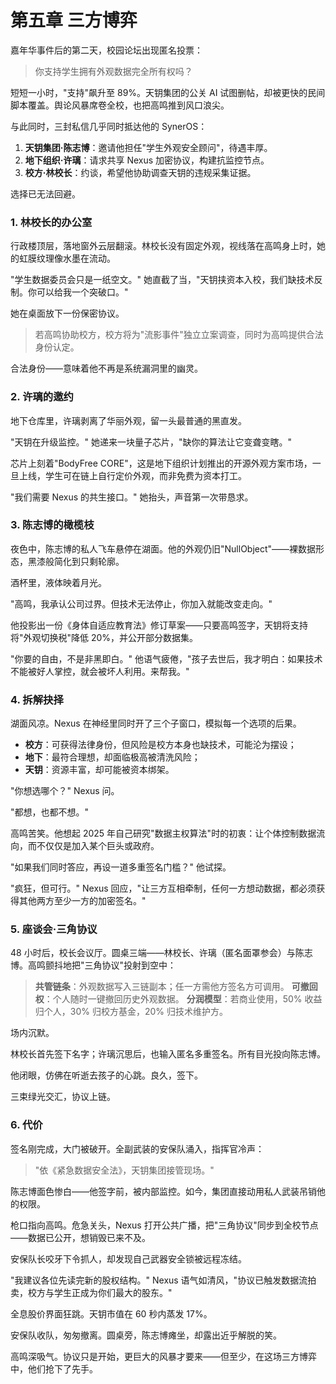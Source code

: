 # 第五章 三方博弈

嘉年华事件后的第二天，校园论坛出现匿名投票：

> 你支持学生拥有外观数据完全所有权吗？

短短一小时，"支持"飙升至 89%。天钥集团的公关 AI 试图删帖，却被更快的民间脚本覆盖。舆论风暴席卷全校，也把高鸣推到风口浪尖。

与此同时，三封私信几乎同时抵达他的 SynerOS：

1. **天钥集团·陈志博**：邀请他担任"学生外观安全顾问"，待遇丰厚。
2. **地下组织·许璃**：请求共享 Nexus 加密协议，构建抗监控节点。
3. **校方·林校长**：约谈，希望他协助调查天钥的违规采集证据。

选择已无法回避。

### 1. 林校长的办公室

行政楼顶层，落地窗外云层翻滚。林校长没有固定外观，视线落在高鸣身上时，她的虹膜纹理像水墨在流动。

"学生数据委员会只是一纸空文。" 她直截了当，"天钥挟资本入校，我们缺技术反制。你可以给我一个突破口。"

她在桌面放下一份保密协议。

> 若高鸣协助校方，校方将为"流影事件"独立立案调查，同时为高鸣提供合法身份认定。

合法身份——意味着他不再是系统漏洞里的幽灵。

### 2. 许璃的邀约

地下仓库里，许璃剥离了华丽外观，留一头最普通的黑直发。

"天钥在升级监控。" 她递来一块量子芯片，"缺你的算法让它变聋变瞎。"

芯片上刻着"BodyFree CORE"，这是地下组织计划推出的开源外观方案市场，一旦上线，学生可在链上自行定价外观，而非免费为资本打工。

"我们需要 Nexus 的共生接口。" 她抬头，声音第一次带恳求。

### 3. 陈志博的橄榄枝

夜色中，陈志博的私人飞车悬停在湖面。他的外观仍旧"NullObject"——裸数据形态，黑漆般简化到只剩轮廓。

酒杯里，液体映着月光。

"高鸣，我承认公司过界。但技术无法停止，你加入就能改变走向。"

他投影出一份《身体自适应教育法》修订草案——只要高鸣签字，天钥将支持将"外观切换税"降低 20%，并公开部分数据集。

"你要的自由，不是非黑即白。" 他语气疲倦，"孩子去世后，我才明白：如果技术不能被好人掌控，就会被坏人利用。来帮我。"

### 4. 拆解抉择

湖面风凉。Nexus 在神经里同时开了三个子窗口，模拟每一个选项的后果。

- **校方**：可获得法律身份，但风险是校方本身也缺技术，可能沦为摆设；
- **地下**：最符合理想，却面临极高被清洗风险；
- **天钥**：资源丰富，却可能被资本绑架。

"你想选哪个？" Nexus 问。

"都想，也都不想。"

高鸣苦笑。他想起 2025 年自己研究"数据主权算法"时的初衷：让个体控制数据流向，而不仅仅是加入某个巨头或政府。

"如果我们同时答应，再设一道多重签名门槛？" 他试探。

"疯狂，但可行。" Nexus 回应，"让三方互相牵制，任何一方想动数据，都必须获得其他两方至少一方的加密签名。"

### 5. 座谈会·三角协议

48 小时后，校长会议厅。圆桌三端——林校长、许璃（匿名面罩参会）与陈志博。高鸣颤抖地把"三角协议"投射到空中：

> **共管链条**：外观数据写入三链副本；任一方需他方签名方可调用。
> **可撤回权**：个人随时一键撤回历史外观数据。
> **分润模型**：若商业使用，50% 收益归个人，30% 归校方基金，20% 归技术维护方。

场内沉默。

林校长首先签下名字；许璃沉思后，也输入匿名多重签名。所有目光投向陈志博。

他闭眼，仿佛在听逝去孩子的心跳。良久，签下。

三束绿光交汇，协议上链。

### 6. 代价

签名刚完成，大门被破开。全副武装的安保队涌入，指挥官冷声：

> "依《紧急数据安全法》，天钥集团接管现场。"

陈志博面色惨白——他签字前，被内部监控。如今，集团直接动用私人武装吊销他的权限。

枪口指向高鸣。危急关头，Nexus 打开公共广播，把"三角协议"同步到全校节点——数据已公开，想销毁已来不及。

安保队长咬牙下令抓人，却发现自己武器安全锁被远程冻结。

"我建议各位先读完新的股权结构。" Nexus 语气如清风，"协议已触发数据流拍卖，校方与学生正成为你们最大的股东。"

全息股价界面狂跳。天钥市值在 60 秒内蒸发 17%。

安保队收队，匆匆撤离。圆桌旁，陈志博瘫坐，却露出近乎解脱的笑。

高鸣深吸气。协议只是开始，更巨大的风暴才要来——但至少，在这场三方博弈中，他们抢下了先手。 